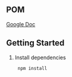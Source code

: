 ## POM

[Google Doc](https://docs.google.com/a/dskang.com/document/d/1C_A3APGDCEK2H3DqX3TmSvVfQ75vQDM2s_5Z9BfYj48/edit)

## Getting Started

1. Install dependencies

		npm install
